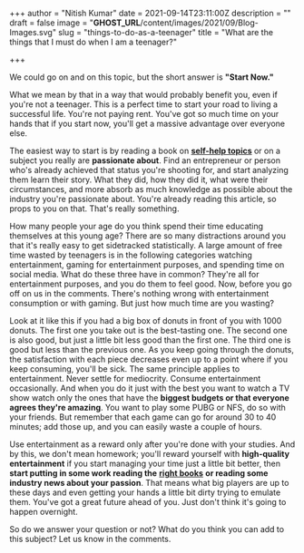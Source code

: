 +++
author = "Nitish Kumar"
date = 2021-09-14T23:11:00Z
description = ""
draft = false
image = "__GHOST_URL__/content/images/2021/09/Blog-Images.svg"
slug = "things-to-do-as-a-teenager"
title = "What are the things that I must do when I am a teenager?"

+++


We could go on and on this topic, but the short answer is ****"Start Now."****

What we mean by that in a way that would probably benefit you, even if you're not a teenager. This is a perfect time to start your road to living a successful life. You're not paying rent. You've got so much time on your hands that if you start now, you'll get a massive advantage over everyone else.

The easiest way to start is by reading a book on ****[self-help topics](__GHOST_URL__/7-life-changing-books/)**** or on a subject you really are ****passionate about****. Find an entrepreneur or person who's already achieved that status you're shooting for, and start analyzing them learn their story. What they did, how they did it, what were their circumstances, and more absorb as much knowledge as possible about the industry you're passionate about. You're already reading this article, so props to you on that. That's really something.

How many people your age do you think spend their time educating themselves at this young age? There are so many distractions around you that it's really easy to get sidetracked statistically. A large amount of free time wasted by teenagers is in the following categories watching entertainment, gaming for entertainment purposes, and spending time on social media.  What do these three have in common? They're all for entertainment purposes, and you do them to feel good. Now, before you go off on us in the comments. There's nothing wrong with entertainment consumption or with gaming. But just how much time are you wasting?

Look at it like this if you had a big box of donuts in front of you with 1000 donuts. The first one you take out is the best-tasting one. The second one is also good, but just a little bit less good than the first one. The third one is good but less than the previous one. As you keep going through the donuts, the satisfaction with each piece decreases even up to a point where if you keep consuming, you'll be sick. The same principle applies to entertainment. Never settle for mediocrity. Consume entertainment occasionally. And when you do it just with the best you want to watch a TV show watch only the ones that have the ****biggest budgets or that everyone agrees they're amazing****. You want to play some PUBG or NFS, do so with your friends. But remember that each game can go for around 30 to 40 minutes; add those up, and you can easily waste a couple of hours.

Use entertainment as a reward only after you're done with your studies. And by this, we don't mean homework; you'll reward yourself with ****high-quality entertainment**** if you start managing your time just a little bit better, then ****start putting in some work reading the**** [****right books****](__GHOST_URL__/7-life-changing-books/) ****or reading some industry news about your passion****. That means what big players are up to these days and even getting your hands a little bit dirty trying to emulate them. You've got a great future ahead of you. Just don't think it's going to happen overnight.

So do we answer your question or not? What do you think you can add to this subject? Let us know in the comments.

